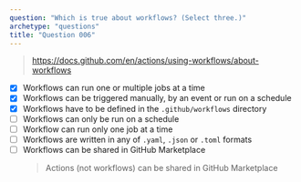 ```yaml
---
question: "Which is true about workflows? (Select three.)"
archetype: "questions"
title: "Question 006"
---
```


> https://docs.github.com/en/actions/using-workflows/about-workflows
- [x] Workflows can run one or multiple jobs at a time
- [x] Workflows can be triggered manually, by an event or run on a schedule
- [x] Workflows have to be defined in the `.github/workflows` directory
- [ ] Workflows can only be run on a schedule
- [ ] Workflow can run only one job at a time
- [ ] Workflows are written in any of `.yaml`, `.json` or `.toml` formats
- [ ] Workflows can be shared in GitHub Marketplace
  > Actions (not workflows) can be shared in GitHub Marketplace
